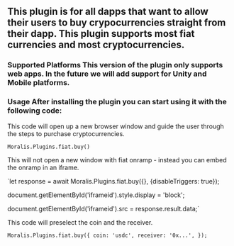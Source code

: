 
## This plugin is for all dapps that want to allow their users to buy crypocurrencies straight from their dapp. This plugin supports most fiat currencies and most cryptocurrencies.

### Supported Platforms This version of the plugin only supports web apps. In the future we will add support for Unity and Mobile platforms.

### Usage After installing the plugin you can start using it with the following code:

This code will open up a new browser window and guide the user through the steps to purchase cryptocurrencies.

`Moralis.Plugins.fiat.buy()`

This will not open a new window with fiat onramp - instead you can embed the onramp in an iframe.

`let response = await Moralis.Plugins.fiat.buy({}, {disableTriggers: true});

document.getElementById('iframeid').style.display = 'block';

document.getElementById('iframeid').src = response.result.data;`

This code will preselect the coin and the receiver.

`Moralis.Plugins.fiat.buy({ coin: 'usdc', receiver: '0x...', });`
